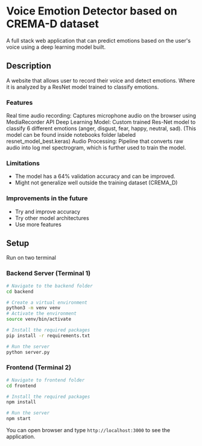 # Voice Emotion Detector based on CREMA-D dataset

A full stack web application that can predict emotions based on the user's voice using a deep learning model built.


## Description
A website that allows user to record their voice and detect emotions. Where it is analyzed by a ResNet model trained to classify emotions.

### Features
Real time audio recording: Captures microphone audio on the browser using MediaRecorder API
Deep Learning Model: Custom trained Res-Net model to classify 6 different emotions (anger, disgust, fear, happy, neutral, sad). (This model can be found inside notebooks folder labeled resnet_model_best.keras)
Audio Processing: Pipeline that converts raw audio into log mel spectrogram, which is further used to train the model.



### Limitations
- The model has a 64% validation accuracy and can be improved. 
- Might not generalize well outside the training dataset (CREMA_D)

### Improvements in the future
- Try and improve accuracy 
- Try other model architectures 
- Use more features


## Setup
Run on two terminal


### Backend Server (Terminal 1)
```bash
# Navigate to the backend folder
cd backend

# Create a virtual environment
python3 -m venv venv
# Activate the environment
source venv/bin/activate

# Install the required packages
pip install -r requirements.txt

# Run the server
python server.py
```

### Frontend (Terminal 2)
```bash
# Navigate to frontend folder
cd frontend

# Install the required packages
npm install

# Run the server
npm start
```


You can open browser and type `http://localhost:3000` to see the application.